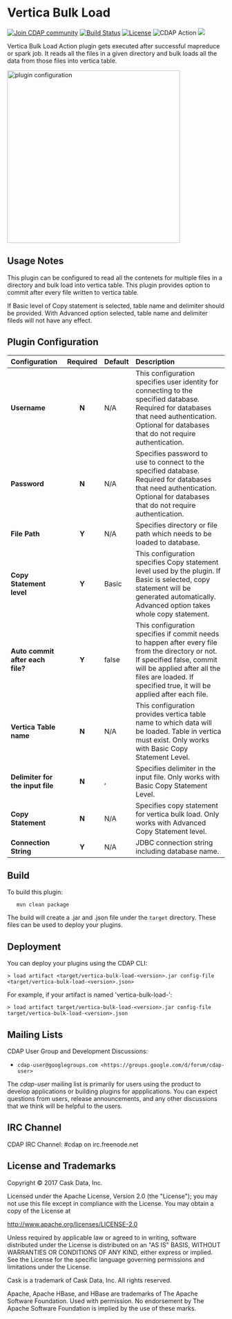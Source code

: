 Vertica Bulk Load
=================

<a href="https://cdap-users.herokuapp.com/"><img alt="Join CDAP community" src="https://cdap-users.herokuapp.com/badge.svg?t=vertica-bulk-load"/></a> [![Build Status](https://travis-ci.org/hydrator/vertica-bulk-load.svg?branch=master)](https://travis-ci.org/hydrator/vertica-bulk-load) [![License](https://img.shields.io/badge/License-Apache%202.0-blue.svg)](https://opensource.org/licenses/Apache-2.0) <img alt="CDAP Action" src="https://cdap-users.herokuapp.com/assets/cdap-action.svg"/> []() <img src="https://cdap-users.herokuapp.com/assets/cm-available.svg"/>

Vertica Bulk Load Action plugin gets executed after successful mapreduce or spark job. It reads all the files in a given directory and bulk loads all the data from those files into vertica table. 

<img align="center" src="plugin-vertica-bulk-load.png"  width="400" alt="plugin configuration" />

Usage Notes
-----------

This plugin can be configured to read all the contenets for multiple files in a directory and bulk load into vertica table. This plugin provides option to commit after every file written to vertica table. 

If Basic level of Copy statement is selected, table name and delimiter should be provided. With Advanced option selected, table name and delimiter fileds will not have any effect.

Plugin Configuration
---------------------

| Configuration | Required | Default | Description |
| :------------ | :------: | :----- | :---------- |
| **Username** | **N** | N/A | This configuration specifies user identity for connecting to the specified database. Required for databases that need authentication. Optional for databases that do not require authentication. |
| **Password** | **N** | N/A | Specifies password to use to connect to the specified database. Required for databases that need authentication. Optional for databases that do not require authentication. |
| **File Path** | **Y** | N/A | Specifies directory or file path which needs to be loaded to database. |
| **Copy Statement level** | **Y** | Basic| This configuration specifies Copy statement level used by the plugin. If Basic is selected, copy statement will be generated automatically. Advanced option takes whole copy statement. |
| **Auto commit after each file?** | **Y** | false | This configuration specifies if commit needs to happen after every file from the directory or not. If specified false, commit will be applied after all the files are loaded. If specified true, it will be applied after each file. |
| **Vertica Table name** | **N** | N/A | This configuration provides vertica table name to which data will be loaded. Table in vertica must exist. Only works with Basic Copy Statement Level. |
| **Delimiter for the input file** | **N** | , | Specifies delimiter in the input file. Only works with Basic Copy Statement Level. |
| **Copy Statement** | **N** | N/A | Specifies copy statement for vertica bulk load. Only works with Advanced Copy Statement level. |
| **Connection String** | **Y** | N/A | JDBC connection string including database name. |

Build
-----
To build this plugin:

```
   mvn clean package
```    

The build will create a .jar and .json file under the ``target`` directory.
These files can be used to deploy your plugins.

Deployment
----------
You can deploy your plugins using the CDAP CLI:

    > load artifact <target/vertica-bulk-load-<version>.jar config-file <target/vertica-bulk-load-<version>.json>

For example, if your artifact is named 'vertica-bulk-load-<version>':

    > load artifact target/vertica-bulk-load-<version>.jar config-file target/vertica-bulk-load-<version>.json
    
## Mailing Lists

CDAP User Group and Development Discussions:

* `cdap-user@googlegroups.com <https://groups.google.com/d/forum/cdap-user>`

The *cdap-user* mailing list is primarily for users using the product to develop
applications or building plugins for appplications. You can expect questions from 
users, release announcements, and any other discussions that we think will be helpful 
to the users.

## IRC Channel

CDAP IRC Channel: #cdap on irc.freenode.net


## License and Trademarks

Copyright © 2017 Cask Data, Inc.

Licensed under the Apache License, Version 2.0 (the "License"); you may not use this file except
in compliance with the License. You may obtain a copy of the License at

http://www.apache.org/licenses/LICENSE-2.0

Unless required by applicable law or agreed to in writing, software distributed under the 
License is distributed on an "AS IS" BASIS, WITHOUT WARRANTIES OR CONDITIONS OF ANY KIND, 
either express or implied. See the License for the specific language governing permissions 
and limitations under the License.

Cask is a trademark of Cask Data, Inc. All rights reserved.

Apache, Apache HBase, and HBase are trademarks of The Apache Software Foundation. Used with
permission. No endorsement by The Apache Software Foundation is implied by the use of these marks.  